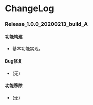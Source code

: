 # ChangeLog

### Release_1.0.0_20200213_build_A

#### 功能构建

- 基本功能实现。

#### Bug修复

- (无)

#### 功能移除

- (无)